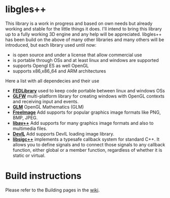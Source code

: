 libgles++
=========

This library is a work in progress and based on own needs but already working and stable for the little things it does.
I'll intend to bring this library up to a fully working 3D engine and any help will be appreciated.
libgles++ has been build on the above of many other libraries and many others will be introduced, but each library used until now:
 - is open source and under a license that allow commercial use
 - is portable through OSs and at least linux and windows are supported
 - supports Opengl ES as well OpenGL
 - supports x86,x86_64 and ARM architectures 

Here a list with all dependecies and their use

 - [**FEDLibrary**](http://fedlibrary.sourceforge.net/) used to keep code portable between linux and windows OSs
 - [**GLFW**](http://www.glfw.org/)       multi-platform library for creating windows with OpenGL contexts and receiving input and events. 
 - [**GLM**](http://glm.g-truc.net/)        OpenGL Mathematics (GLM)
 - [**FreeImage**](http://freeimage.sourceforge.net/)  Add supports for popular graphics image formats like PNG, BMP, JPEG. 
 - [**libav++**](https://github.com/fe-dagostino/libavcpp)    Add supports for many graphics image formats and also to multimedia files.
 - [**DevIL**](http://openil.sourceforge.net/about.php)      Add supports DevIL loading image library. 
 - [**libsigc++**](https://wiki.linuxfromscratch.org/blfs/wiki/libsigc++)  implements a typesafe callback system for standard C++. It allows you to define signals
                  and to connect those signals to any callback function, either global or a member function, 
                  regardless of whether it is static or virtual. 

# Build instructions

Please refer to the Building pages in the [wiki](https://github.com/fe-dagostino/libglespp/wiki).

